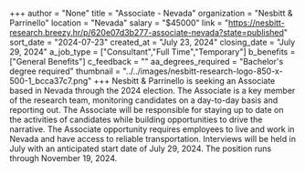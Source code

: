 +++
author = "None"
title = "Associate - Nevada"
organization = "Nesbitt & Parrinello"
location = "Nevada"
salary = "$45000"
link = "https://nesbitt-research.breezy.hr/p/620e07d3b277-associate-nevada?state=published"
sort_date = "2024-07-23"
created_at = "July 23, 2024"
closing_date = "July 29, 2024"
a_job_type = ["Consultant","Full Time","Temporary"]
b_benefits = ["General Benefits"]
c_feedback = ""
aa_degrees_required = "Bachelor's degree required"
thumbnail = "../../images/nesbitt-research-logo-850-x-500-1_bcca37c7.png"
+++
Nesbitt & Parrinello is seeking an Associate based in Nevada through the 2024 election. The Associate is a key member of the research team, monitoring candidates on a day-to-day basis and reporting out. The Associate will be responsible for staying up to date on the activities of candidates while building opportunities to drive the narrative. The Associate opportunity requires employees to live and work in Nevada and have access to reliable transportation. Interviews will be held in July with an anticipated start date of July 29, 2024. The position runs through November 19, 2024.